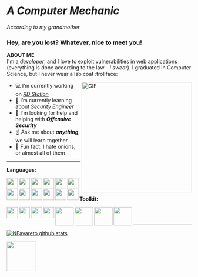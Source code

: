

# ***A Computer Mechanic*** 

_According to my grandmother_ 

### Hey, are you lost? Whatever, nice to meet you!

**ABOUT ME** <br>
I'm a *developer*, and I love to exploit vulnerabilities in web applications (everything is done according to the law - *I swear*). I graduated in Computer Science, but I never wear a lab coat :trollface: <br>

<img align ="right" alt="GIF" src="https://media.giphy.com/media/uWcNWtfqzySDYqkORw/giphy.gif" width="300px" /> 

- :computer: I’m currently working on [*RD Station*](https://github.com/ResultadosDigitais)
- :notebook: I’m currently learning about [*Security Engineer*](https://tryhackme.com/)
- :eyes: I´m looking for help and helping with ***Offensive Security***
- :point_up: Ask me about ***anything***, we will learn together
- :onion: Fun fact: I hate onions, or almost all of them

---
**Languages:**

<img align="left" alt="" width="30px" src="https://raw.githubusercontent.com/NFavareto/static-icons/master/language/bash.png" />
<img align="left" alt="" width="30px" src="https://raw.githubusercontent.com/NFavareto/static-icons/master/language/c.png" />
<img align="left" alt="" width="30px" src="https://raw.githubusercontent.com/NFavareto/static-icons/master/language/c++.png" />
<img align="left" alt="" width="30px" src="https://raw.githubusercontent.com/NFavareto/static-icons/master/language/java.png" />
<img align="left" alt="" width="30px" src="https://raw.githubusercontent.com/NFavareto/static-icons/master/language/csharp.png" />
<img align="left" alt="" width="30px" src="https://raw.githubusercontent.com/NFavareto/static-icons/master/language/js.png" />
<img align="left" alt="" width="30px" src="https://raw.githubusercontent.com/NFavareto/static-icons/master/language/ruby.png" />
<img align="left" alt="" width="30px" src="https://raw.githubusercontent.com/NFavareto/static-icons/master/language/golang.png" />
<img align="left" alt="" width="30px" src="https://raw.githubusercontent.com/NFavareto/static-icons/master/language/webvr.png" />
<img align="left" alt="" width="30px" src="https://raw.githubusercontent.com/NFavareto/static-icons/master/language/3js.png" />
<img align="left" alt="" width="30px" src="https://raw.githubusercontent.com/NFavareto/static-icons/master/language/aframe.png"/>
<img align="left" alt="" width="30px" src="https://raw.githubusercontent.com/NFavareto/static-icons/master/language/docker.png"/>

<br />  <br />

**Toolkit:**

<img align="left" alt="" width="30px" src="https://raw.githubusercontent.com/NFavareto/static-icons/master/tools/git.png" />
<img align="left" alt="" width="30px" src="https://raw.githubusercontent.com/NFavareto/static-icons/master/tools/github.png" />
<img align="left" alt="" width="30px" src="https://raw.githubusercontent.com/NFavareto/static-icons/master/tools/sublime.png" />
<img align="left" alt="" width="30px" src="https://raw.githubusercontent.com/NFavareto/static-icons/master/tools/vscode.png" />
<img align="left" alt="" width="50px" src="https://raw.githubusercontent.com/NFavareto/static-icons/master/security/burpsuite.png" />
<img align="left" alt="" width="50px" src="https://raw.githubusercontent.com/NFavareto/static-icons/master/security/nmap.png" />
<img align="left" alt="" width="50px" src="https://raw.githubusercontent.com/NFavareto/static-icons/master/security/owasp.png" />
<img align="left" alt="" width="50px" src="https://raw.githubusercontent.com/NFavareto/static-icons/master/security/wireshark.png" />

<br />  <br />

---

[![NFavareto github stats](https://github-readme-stats.vercel.app/api?username=nfavareto&theme=highcontrast&show_icons=true&line_height=40)](https://github.com/anuraghazra/github-readme-stats)


<a href="https://www.linkedin.com/in/nataliafavareto/">
    <img src="https://img.shields.io/badge/Natalia-Favareto?style=for-the-badge&logo=linkedin&color=blue" href="" width="80px">
</a> 
